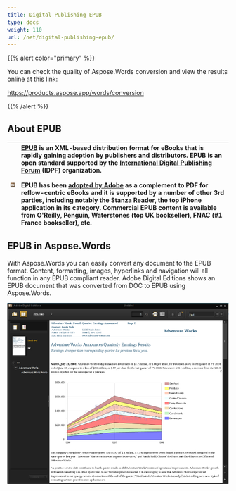 ```yaml
---
title: Digital Publishing EPUB
type: docs
weight: 110
url: /net/digital-publishing-epub/
---
```


{{% alert color="primary" %}} 

You can check the quality of Aspose.Words conversion and view the results online at this link:

<https://products.aspose.app/words/conversion>

{{% /alert %}} 


## **About EPUB**

|![todo:image_alt_text](digital-publishing-epub_1.png)|[EPUB](https://wiki.fileformat.com/ebook/epub/) is an XML-based distribution format for eBooks that is rapidly gaining adoption by publishers and distributors. EPUB is an open standard supported by the [International Digital Publishing Forum](http://idpf.org/) (IDPF) organization. <br><br>EPUB has been [adopted by Adobe](http://www.adobe.com/devnet/digitalpublishing/) as a complement to PDF for reflow-centric eBooks and it is supported by a number of other 3rd parties, including notably the Stanza Reader, the top iPhone application in its category. Commercial EPUB content is available from O'Reilly, Penguin, Waterstones (top UK bookseller), FNAC (#1 France bookseller), etc.|
| :- | :- |
## **EPUB in Aspose.Words**
With Aspose.Words you can easily convert any document to the EPUB format. Content, formatting, images, hyperlinks and navigation will all function in any EPUB compliant reader. Adobe Digital Editions shows an EPUB document that was converted from DOC to EPUB using Aspose.Words. 

![todo:image_alt_text](digital-publishing-epub_2.png)
